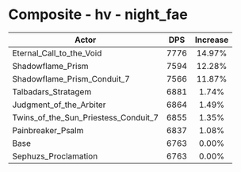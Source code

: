 # Composite - hv - night_fae
| Actor | DPS | Increase |
|---|:---:|:---:|
|Eternal_Call_to_the_Void|7776|14.97%|
|Shadowflame_Prism|7594|12.28%|
|Shadowflame_Prism_Conduit_7|7566|11.87%|
|Talbadars_Stratagem|6881|1.74%|
|Judgment_of_the_Arbiter|6864|1.49%|
|Twins_of_the_Sun_Priestess_Conduit_7|6855|1.35%|
|Painbreaker_Psalm|6837|1.08%|
|Base|6763|0.00%|
|Sephuzs_Proclamation|6763|0.00%|
